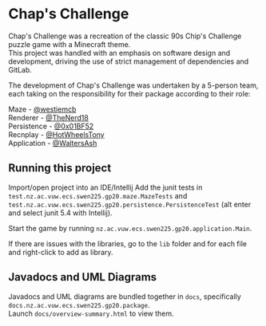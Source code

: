 # Chap's Challenge

Chap's Challenge was a recreation of the classic 90s Chip's Challenge puzzle game with a Minecraft theme.  
This project was handled with an emphasis on software design and development, driving the use of strict management of dependencies and GitLab. 

The development of Chap's Challenge was undertaken by a 5-person team, each taking on the responsibility for their package according to their role:  

Maze - [@westiemcb](https://github.com/westiemcb)  
Renderer - [@TheNerd18](https://github.com/TheNerd18)  
Persistence - [@0x01BF52](https://github.com/0x01BF52)  
Recnplay - [@HotWheelsTony](https://github.com/HotWheelsTony)  
Application - [@WaltersAsh](https://github.com/WaltersAsh)  

## Running this project
Import/open project into an IDE/Intellij
Add the junit tests in `test.nz.ac.vuw.ecs.swen225.gp20.maze.MazeTests` and `test.nz.ac.vuw.ecs.swen225.gp20.persistence.PersistenceTest` (alt enter and select junit 5.4 with Intellij).  

Start the game by running `nz.ac.vuw.ecs.swen225.gp20.application.Main`.  

If there are issues with the libraries, go to the `lib` folder and for each file and right-click to add as library.  

## Javadocs and UML Diagrams
Javadocs and UML diagrams are bundled together in `docs`, specifically `docs.nz.ac.vuw.ecs.swen225.gp20.package`.  
Launch `docs/overview-summary.html` to view them.  
